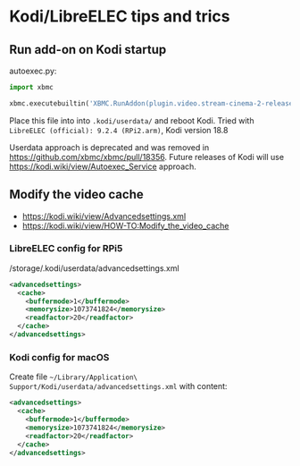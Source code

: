 # Kodi/LibreELEC tips and trics

## Run add-on on Kodi startup

autoexec.py:
```python
import xbmc

xbmc.executebuiltin('XBMC.RunAddon(plugin.video.stream-cinema-2-release)')
```

Place this file into into `.kodi/userdata/` and reboot Kodi.
Tried with `LibreELEC (official): 9.2.4 (RPi2.arm)`, Kodi version 18.8

Userdata approach is deprecated and was removed in https://github.com/xbmc/xbmc/pull/18356.
Future releases of Kodi will use https://kodi.wiki/view/Autoexec_Service approach.

## Modify the video cache
 - https://kodi.wiki/view/Advancedsettings.xml
 - https://kodi.wiki/view/HOW-TO:Modify_the_video_cache

### LibreELEC config for RPi5
/storage/.kodi/userdata/advancedsettings.xml
```xml
<advancedsettings>
  <cache>
    <buffermode>1</buffermode>
    <memorysize>1073741824</memorysize>
    <readfactor>20</readfactor>
  </cache>
</advancedsettings>
```

### Kodi config for macOS
Create file `~/Library/Application\ Support/Kodi/userdata/advancedsettings.xml` with content:
```xml
<advancedsettings>
  <cache>
    <buffermode>1</buffermode>
    <memorysize>1073741824</memorysize>
    <readfactor>20</readfactor>
  </cache>
</advancedsettings>
```
